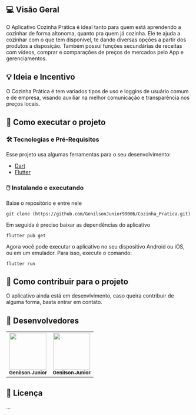 ## 💻 Visão Geral
O Aplicativo Cozinha Prática é ideal tanto para quem está aprendendo a cozinhar de forma altonoma, quanto pra quem já cozinha. Ele te ajuda a cozinhar com o que tem disponível, te dando diversas opções a partir dos produtos a disposição. Também possuí funções secundárias de receitas com vídeos, comprar e comparações de preços de mercados pelo App e gerenciamentos.
	

## 💡 Ideia e Incentivo
O Cozinha Prática é tem variados tipos de uso e loggins de usuário comum e de empresa, visando auxiliar na melhor comunicação e transparência nos preços locais.

## 🚀 Como executar o projeto
### 🛠 Tecnologias e Pré-Requisitos
Esse projeto usa algumas ferramentas para o seu desenvolvimento:
- [Dart](https://dart.dev/)
- [Flutter](https://docs.flutter.dev/get-started/install)

### 🖱️ Instalando e executando
Baixe o repositório e entre nele

    git clone (https://github.com/GenilsonJunior99006/Cozinha_Pratica.git)

Em seguida é preciso baixar as dependências do aplicativo

    flutter pub get

Agora você pode executar o aplicativo no seu dispositivo Android ou iOS, ou em um emulador. Para isso, execute o comando:

    flutter run

## 🧠 Como contribuir para o projeto

O aplicativo ainda está em desenvlvimento, caso queira contribuir de alguma forma, basta entrar em contato.


## 👨 Desenvolvedores

<table>
	<tr>
        <td align="center"><a href="https://github.com/GenilsonJunior99006"><img src="https://avatars.githubusercontent.com/u/61212256?v=4" width="100px;" alt=""/><br /><sub><b>Genilson Junior </b></sub></a><br /><a href="https://github.com/GenilsonJunior99006"></a></td>
	<td align="center"><a href="https://github.com/GenilsonJunior99006"><img src="https://avatars.githubusercontent.com/u/61212256?v=4" width="100px;" alt=""/><br /><sub><b>Genilson Junior </b></sub></a><br /><a href="(https://github.com/rsenacarvalho)"></a></td>
	</tr>
</table>

## 📝 Licença
...

